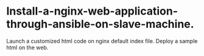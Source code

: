 # Install-a-nginx-web-application-through-ansible-on-slave-machine.
Launch a customized html code on nginx default index file. Deploy a sample html on the web.
